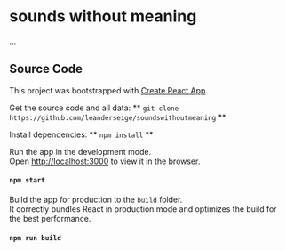 # sounds without meaning

...


## Source Code

This project was bootstrapped with [Create React App](https://github.com/facebook/create-react-app).

Get the source code and all data:
** `git clone https://github.com/leanderseige/soundswithoutmeaning` **

Install dependencies:
** `npm install` **

Run the app in the development mode.<br />
Open [http://localhost:3000](http://localhost:3000) to view it in the browser.
#### `npm start`

Build the app for production to the `build` folder.<br />
It correctly bundles React in production mode and optimizes the build for the best performance.
#### `npm run build`
